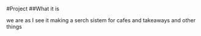 #Project 
##What it is

we are as I see it making a serch sistem for cafes and takeaways and other things